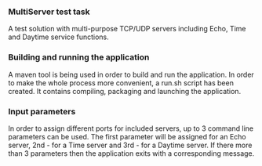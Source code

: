###   MultiServer test task ###

A test solution with multi-purpose TCP/UDP servers including Echo, Time and Daytime service functions.

###   Building and running the application  ###

A maven tool is being used in order to build and run the application.
In order to make the whole process more convenient, a run.sh script has been created.
It contains compiling, packaging and launching the application.

###   Input parameters   ###
In order to assign different ports for included servers, up to 3 command line parameters can be used.
The first parameter will be assigned for an Echo server, 2nd - for a Time server and 3rd - for a Daytime server.
If there more than 3 parameters then the application exits with a corresponding message.